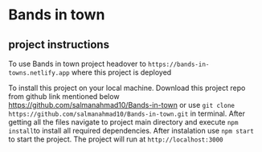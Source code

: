# Bands in town
## project instructions

To use Bands in town project headover to 
`https://bands-in-towns.netlify.app`
where this project is deployed

To install this project on your local machine. Download this project repo from github link mentioned below
https://github.com/salmanahmad10/Bands-in-town
or use 
`git clone https://github.com/salmanahmad10/Bands-in-town.git` 
in terminal. After getting all the files navigate to project main directory and execute `npm install`to 
install all required dependencies.
After instalation use `npm start` to start the project.
The project will run at `http://localhost:3000`
